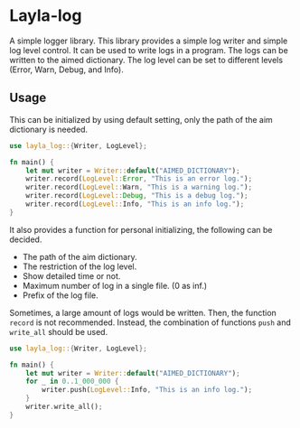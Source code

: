 # Layla-log

A simple logger library. This library provides a simple log writer and simple log level control. It can be used to write logs in a program. The logs can be written to the aimed dictionary. The log level can be set to different levels (Error, Warn, Debug, and Info).

## Usage

This can be initialized by using default setting, only the path of the aim dictionary is needed. 
```rust
use layla_log::{Writer, LogLevel};

fn main() {
    let mut writer = Writer::default("AIMED_DICTIONARY");
    writer.record(LogLevel::Error, "This is an error log.");
    writer.record(LogLevel::Warn, "This is a warning log.");
    writer.record(LogLevel::Debug, "This is a debug log.");
    writer.record(LogLevel::Info, "This is an info log.");
}
```

It also provides a function for personal initializing, the following can be decided.
- The path of the aim dictionary.
- The restriction of the log level.
- Show detailed time or not.
- Maximum number of log in a single file. (0 as inf.)
- Prefix of the log file.

Sometimes, a large amount of logs would be written. Then, the function `record` is not recommended. Instead, the combination of functions  `push` and `write_all` should be used.
 
```rust
use layla_log::{Writer, LogLevel};

fn main() {
    let mut writer = Writer::default("AIMED_DICTIONARY");
    for _ in 0..1_000_000 {
        writer.push(LogLevel::Info, "This is an info log.");
    }
    writer.write_all();
}
```